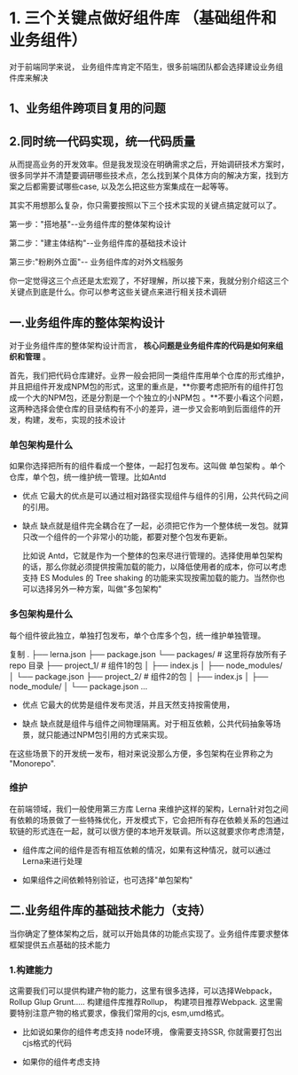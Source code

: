 # 1. 三个关键点做好组件库 （基础组件和业务组件）
对于前端同学来说， 业务组件库肯定不陌生，很多前端团队都会选择建设业务组件库来解决

## 1、业务组件跨项目复用的问题

## 2.同时统一代码实现，统一代码质量

从而提高业务的开发效率。但是我发现没在明确需求之后，开始调研技术方案时，很多同学并不清楚要调研哪些技术点，怎么找到某个具体方向的解决方案，找到方案之后都需要试哪些case, 以及怎么把这些方案集成在一起等等。

其实不用想那么复杂，你只需要按照以下三个技术实现的关键点搞定就可以了。

第一步："搭地基"--业务组件库的整体架构设计

第二步："建主体结构"--业务组件库的基础技术设计

第三步:"粉刷外立面"-- 业务组件库的对外文档服务

你一定觉得这三个点还是太宏观了，不好理解，所以接下来，我就分别介绍这三个关键点到底是什么。你可以参考这些关键点来进行相关技术调研

## 一.业务组件库的整体架构设计
对于业务组件库的整体架构设计而言， **核心问题是业务组件库的代码是如何来组织和管理** 。

首先，我们把代码仓库建好。业界一般会把同一类组件库用单个仓库的形式维护，并且把组件开发成NPM包的形式，这里的重点是，**你要考虑把所有的组件打包成一个大的NPM包，还是分割是一个个独立的小NPM包 。**不要小看这个问题， 这两种选择会使仓库的目录结构有不小的差异，进一步又会影响到后面组件的开发，构建，发布，实现的技术设计

### 单包架构是什么
如果你选择把所有的组件看成一个整体，一起打包发布。这叫做 单包架构 。单个仓库，单个包，统一维护统一管理。比如Antd

  - 优点
    它最大的优点是可以通过相对路径实现组件与组件的引用，公共代码之间的引用。

  - 缺点
    缺点就是组件完全耦合在了一起，必须把它作为一个整体统一发包。就算只改一个组件的一个非常小的功能，都要对整个包发布更新。

    比如说 Antd，它就是作为一个整体的包来尽进行管理的。选择使用单包架构的话，那么你就必须提供按需加载的能力，以降低使用者的成本，你可以考虑支持 ES Modules 的 Tree shaking 的功能来实现按需加载的能力。当然你也可以选择另外一种方案，叫做"多包架构"

### 多包架构是什么
每个组件彼此独立，单独打包发布，单个仓库多个包，统一维护单独管理。

复制
. 
├── lerna.json 
├── package.json 
└── packages/ # 这里将存放所有子 repo 目录 
   ├── project_1/  # 组件1的包 
   │   ├── index.js 
   │   ├── node_modules/ 
   │   └── package.json 
   ├── project_2/   # 组件2的包 
   │   ├── index.js 
   │   ├── node_module/ 
   │   └── package.json 
   ... 
 

  - 优点
    它最大的优势是组件发布灵活，并且天然支持按需使用，

  - 缺点
  缺点就是组件与组件之间物理隔离。对于相互依赖，公共代码抽象等场景，就只能通过NPM包引用的方式来实现。


在这些场景下的开发统一发布，相对来说没那么方便，多包架构在业界称之为 "Monorepo".

### 维护
  在前端领域，我们一般使用第三方库 Lerna 来维护这样的架构，Lerna针对包之间有依赖的场景做了一些特殊优化，开发模式下，它会把所有存在依赖关系的包通过软链的形式连在一起，就可以很方便的本地开发联调。所以这就要求你考虑清楚，

  - 组件库之间的组件是否有相互依赖的情况，如果有这种情况，就可以通过Lerna来进行处理

  - 如果组件之间依赖特别验证，也可选择"单包架构"

## 二.业务组件库的基础技术能力（支持）
当你确定了整体架构之后，就可以开始具体的功能点实现了。业务组件库要求整体框架提供五点基础的技术能力

### 1.构建能力
这需要我们可以提供构建产物的能力，这里有很多选择，可以选择Webpack，Rollup Glup Grunt..... 构建组件库推荐Rollup， 构建项目推荐Webpack. 这里需要特别注意产物的格式要求，像我们常用的cjs, esm,umd格式。

- 比如说如果你的组件考虑支持 node环境， 像需要支持SSR, 你就需要打包出 cjs格式的代码

- 如果你的组件考虑支持 <script > 标签引用，, 你就需要打包出 umd格式的代码
然后就需要在对应的构建工具里进行配置

除此之外，还有几个非常容易遗漏的点，比如说

- 组件库Bable的配置是否与项目中Babel的配置重复

- 依赖包是打包到产物中，还是使用项目中的依赖包。如:lodash, moment...

- 依赖包的样式是否打包到产物中以及Polyfill的配置(这里以后再开一篇详细说明吧:joy:)

### 2.文档
- 你需要提供一个可以实时运行的文档服务。包括支持静态内容的展示，以及可以查看源码的实施运行效果，这方面有很多优秀的开源库,比如 StoryBook&Styleguidist，Docz

这里你需要注意一个典型的错误行为，那就是调研的时候，只调研一些基础的功能就开始做选择，这样很容易给后面挖坑，你需要考虑尽可能多的情况。比如

有内部状态的代码示例能不能支持，例如弹窗类的组件，就需要在示例中做显示状态的切换

如果考虑放移动端组件，那么展示效果能不能支持，一般来说，移动端的示例，应该是通过iframe的形式运行在一个独立的页面里面。比如说，fiexd定位的移动端组件是很常见的一种形式，如果不是iframe，fiexd定位的元素会铺满整个文档网页

- 考虑文档网站的依赖包跟组件的依赖包会不会冲突。假设两个依赖包版本不一致的时候，需要实现一个样式的隔离

### 3.本地服务
业界一般都是用文档服务来当本地服务的。启动本地的文档服务就可以查看运行的效果。这里你需要关注的是，本地服务的使用体验好不好，比如

- 说有没有热更新

- 编译速度够不够快

- ？？？还有一个比较特别的点，有时候我们会在本地执行build构建。构建的产物跟本地生成的临时产物要能够做到相互隔离，互不影响

### 4.质量保证
一方面我们需要提供统一的eslint功能。保证基础的实现风格和质量

另一方面可以考虑引入单元测试的能力，业界也有很对优秀的单测框架，如Jest ，Karma

### 5.数据统计
需要统计组件被多少项目使用，具体在哪个地方使用。这个能力的主要目的是提供统计数据以及了解改动的参考影响范围。

你可以通过

- 组件内增加埋点 来进行统计。埋点方案会有一个时效性的限制，在你统计的时间周期内，如果说该组件的功能没有用户用到的这种情况是统计不到的

- 定时扫描分析所有代码仓库依赖来进行统计。可以搜索关键词 dependency tree

### 6.除了上诉几点能力以外，业务组件库还要求整体框架**提供统一换肤的能力，快速创建新标准组件的能力，批量处理组件的能力，以及预置命名等等**

像发包的命令，自测的命令，自动生成ChangeLog等等这样的命令。

## 三. 业务组件库的对外文档服务

当基础的能力都准备好之后，我们最后再关注一下对外的一个输出。也就是我们的文档网站。这里我们需要把它当成一个线上服务来搭建，这里需要考虑一个具体的架构是什么

可能是纯静态资源

配到的CI怎么搭建

# 2. 组件库都做了什么

- 为了项⽬代码规范，引⼊ ESLint 和 Prettier，使⽤ commitizen 对提交信息规范化
- 依赖少体积⼩，极少的依赖三⽅库，Gzip 压缩后，全量组件只有 60kb 左右的⼤⼩
- ⽀持按需加载，默认⽀持基于 ES module 的 tree shaking
- 稳定性好，使⽤ Jest 做单元测试。单元测试覆盖率超过 80%，并且在持续攀升中
- ⽀持国际化

## 作用：
- 业务的需求，
- ui需求改变样式，减少代码的冗余
- 团队技术的沉淀
- 提高项目的开发效率

# 3. 职业规划
  争取自己的技术可以为公司的业务提供价值，不论在技术还是业务上上都能帮助到开发团队，在未来的两年内成为高级前端工程师，（在项目中不断的沉淀和增效提议，在技术上上不断的学习，与团队内部进行分享促进学习，多学习前端前沿技术，多看书）

# 4. 大文件上传的收获
第三方文件上传是当网络不稳定会导致文件需要重传，

# 5. 个人优势
  - 学习能力强， 平时空闲时间都会学习
  - 抗压能力强， 业务紧急上线时都会主动的加班
  - 与后端， ui 和产品沟通无障碍

  不足：平时在工作中说话不多，埋头工作

# 6. 下一个公司的期望
  - 技术
    1. 在项目汇总有没有技术上的沉淀， 平时会不会有团队内部的技术分享会
    2. 用脚手架，工具库
    3. 有没有自己的组件库
    4. 会不会定期的codeReview
  
  - 氛围
    部门内部各小组之间的明确分工，团队内部是否齐心协力，

# 7. 组件库的单元测试

## 单元测试的优点
- 可能会测出功能的隐藏bug
- 保证代码重构的安全性。
- 组件库中每⼀个组件都可能会重构或者更新迭代，如果单元测试覆盖率⾼的话，修改代码之后就越可能会发现潜在的问题。⽐如版本升级后，导致某部分功能的缺失。
- 自动检测，可以做到一次编写，多次运行，节省重复测试的时间

# 8. 测试

## 什么是测试？

维基百科的定义：在规定的条件下对程序进行操作，以发现程序错误，衡量软件质量，并对其是否满足设计要求进行评估的过程。

也可以这样理解：测试的作用是为了提高代码质量和可维护性。

- 提高代码质量：测试就是找 BUG，找出 BUG，然后解决它。BUG 少了，代码质量自然就高了。
- 可维护性：对现有代码进行修改丶新增功能从而造成的成本越低，可维护性就越高。

## 什么时候写测试？

如果你的程序非常简单，可以不用写测试。例如下面的程序，功能简单，只有十几行代码：

```js
function add(a, b) {
    return a + b;
}

function sum(dat = []) {
    let result = 0;
    data.forEach(val => {
        result = add(result, val);
    })
    
    return result;
}

console.log(sum([1, 2, 3, 4, 5, 6, 7, 8, 9,10]));
```

如果你的程序有数百行代码，但封装得很好，完美得践行了模块化得理念。每个功能模块单一丶代码少，也可以不用写测试。

如果你的程序有成千上万行代码，数十行模块，模块与模块之间的交互错综复杂。在这种情况下，就需要写测试了。试想下，在你对一个复杂功能的项目进行修改后，如果没有测试会是什么情况？你需要将跟这次修改有关的每个功能都手动测一遍，以防止有 BUG 出现。但如果你写了测试，只需执行一条命令就能知道结果，省时省力。

## 测试类型与框架

测试类型有很多种：单元测试丶集成测试丶百盒测试...

测试框架也有很多种：Jest 丶Jasmine丶LambdaTest...

## Jest

安装

```js
npm i -D jest
```

打开 package.json 文件，在 script 下添加测试命令：

```js
"script": {
    "test": "jest"
}
```

然后在项目根目录下新建 test 目录，作为测试目录。

## 单元测试

- 什么是单元测试？

指对软件中的最小可测试模块进行检查和验证

- 单元测试应该怎么写呢？

- 根据正确性写测试，即正确的输入应该有正常的结果。
- 根据错误性写测试，即错误的输入应该是错误的结果。

### 对一个函数做测试

例如一个取绝对值的函数 abs()，输入1, 2，结果应该与输入相同；输入-1，-2，结果应该与输入相反。如果输入非数字，例如 "abc"，应该抛出一个类型错误。

```js
// math.js
function abs(a) {
    if(typeof a != "number") {
        throw new TypeError("参与必须为数值型");
    }
    
    if(a < 0) return -a;
    return a;
}

// test.spec.js
test("abs", () => {
    expect(abs(1).toBe(1));
    expect(abs(0).toBe(0));
    expect(() => abs("abs")).toThrow(TypeError); // 类型错误
})
```

现在我们需要测试一下 abs() 函数：在 src 目录新建一个 main.js 文件，在 test 目录新建一个 test.spec.js 文件。然后将上面的两个函数代码写入对应的文件，执行 npm run test，就可以看到测试效果。

<img src="https://p3-juejin.byteimg.com/tos-cn-i-k3u1fbpfcp/6c5cb6fdc0954ff7baeaec2c70eb5a4d~tplv-k3u1fbpfcp-zoom-1.image">

### 对一个类做测试

假设有这样一个类：

```js
class Math {
    abs() {
        
    }
    
    sqrt() {
        
    }
    
    pow() {
        
    }
    ...
}
```

我们必须把这个类所有的方法都测一遍

```js
test('Math.abs', () => {
    // ...
})

test('Math.sqrt', () => {
    // ...
})

test('Math.pow', () => {
    // ...
})
```

### 对一个组件做测试

组件测试比较难，因为很多组件都涉及了 DOM 操作。

例如一个上传组件，它有一个将图片转成 base64 码的方法，那要怎么测试呢？一般测试都是跑在 node 环境下的，而 node 环境没有 DOM 对象。

我们先来回顾一下上传图片的过程：

- 点击 `<input type="file"/>`， 选择图片上传
- 触发 input 的change 事件，获取 file 对象
- 用 FileReader 将图片转换成 base64 码

这个过程和下面的代码是一样的：

```js
document.querySelector("input").onchange = function fileChangeHandler(e) {
    const file = e.target.files[0];
    const reader = new FileReader();
    reader.onload = (res) => {
        const fileResult = res.target.result;
        console.log(fileResult); // 输出 base64 码
    }
    render.renderAsDataURL(file);
}
```

上面的代码只是模拟，真实情况下应该是这样使用：

```js
document.querySelector("input").onchange = function fileChangeHandler(e) {
    const file = e.target.files[0];
    tobase64(file);
}

function tobase64(file) {
    return new Promise((resolve, reject) => {
        const reader = new FileReader();
        reader.onload = (res) => {
            const fileResult = res.target.result;
            resolve(fileResult); // 输出 base64 码
        }
        reader.readerAsDataURL(file);
    })
}
```

可以看到，上面的代码出现了 window 的事件对象 event 丶 FileReader。也就是说，只要我们能够提供这两个对象，就可以在任何环境下运行它。所以我们可以在测试环境下加上这两个对象：

```js
// 重写 File
window.File = function () {}

// 重写 FileReader
window.FileReader = function() {
    this.readAsDataURL = function () {
        this.onload 
        	&& target: {
                result: fileData
            }
    }
}
```

然后测试可以这样写：

```js
// 提前写好文件内容
const fileData = "data:image/test";

// 提供一个假的 file 对象给 tobase64() 函数
function test() {
    const file = new File();
    const event { target: {files: [file]}};
    file.type = "image/png";
    file.name = "test.png";
    file.size = 1024;
    
    if("file content", (done) => {
        tobase64(file).then(base64 => {
            expect(base64).toEqual(fileData);
            done();
        })
    })
}

// 执行测试
test();
```

提供这种 hack 的方式，我们就实现了对涉及 DOM 操作的组件的测试，

### 测试覆盖率

什么是测试覆盖率？用一个公式来表示：代码覆盖率 = 已执行的代码数 / 代码总数。Jest 如果要开启覆盖测试率统计，只需要在 Jest 命令后面加上 --coverage 参数：

```js
"script": {
    "test": "jest --coverage"
}
```

<img src="https://p3-juejin.byteimg.com/tos-cn-i-k3u1fbpfcp/883c387751e148f588cf6836b29702de~tplv-k3u1fbpfcp-zoom-1.image">

覆盖率统计项

从覆盖率的图片可以看到一共有 4 个统计项：

- Stmts(statements)：语句覆盖率，程序中的每个语句是否都已执行
- Branch：分支覆盖率，是否执行了每个分支
- Funcs：函数覆盖率，是否执行了每个函数
- Lines：行覆盖率，是否执行了每一行代码

可能有人会有疑问，1和4不是一样的吗？其实不一样，因为一行代码可以包含好几个语句。

```js
if(typeof a != "number") {
    throw new TypeError("参数必须为数值型");
}

if(typeof a != "number") throw new TypeError("参数必须为数值型");
```

例如上面两段代码，它们对应的测试覆盖率就不一样。现在把测试类型错误的那一行代码注释掉，再试试：

```js
// expect(() => abs("abs")).toThrow(typeError);
```

第一段代码对应的覆盖率：

<img src="https://p3-juejin.byteimg.com/tos-cn-i-k3u1fbpfcp/2bf1ad49931c4d04a6d23f5944a0dcab~tplv-k3u1fbpfcp-zoom-1.image">



第二段代码对应的覆盖率：

<img src="https://p3-juejin.byteimg.com/tos-cn-i-k3u1fbpfcp/763b41496b874d97b69193d86b21d27b~tplv-k3u1fbpfcp-zoom-1.image">

它们未执行的语句都是一样，但第一段代码的 LInes 覆盖率更低，因为它有一行代码没执行。而第二行代码未执行的语句和判断语句是再同一行，所以 Lines 覆盖率为 100%。

## TDD 测试驱动开发

所谓TDD(Test Driven Development)，即测试驱动开发，简单的来说就是先编写测试代码，然后以使得所有测试代码都通过为目的，编写逻辑代码，是一种以测试来驱动开发过程的开发模式。

TDD（Test-Driven Development）就是根据需求提前把测试代码写好，然后根据测试代码实现功能。

TDD 的初衷是好的，但如果你的需求经常变，那就不是一件好事了。很有可能你天天都在写测试代码，业务代码反而没怎么动。

所以 TDD 用不用还得取决于业务需求是否经常变更，以及你对需求是否有清晰的认识。

## 集成测试

### BDD(Behavior Driven Development)，即行为驱动开发，
简单的来说就是先编写业务逻辑代码，然后以使得所有业务逻辑按照预期结果执行为目的，编写测试代码，是一种以用户行为来驱动开发过程的开发模式。

### 集成测试（Integration Testing），
是指对软件中的所有模块按照设计要求进行组装为完整系统后，进行检查和验证。通俗的讲，在前端，集成测试可以理解为对多个模块实现的一个交互完整的交互流程进行测试。

## ESE 测试

端到端测试，主要是模拟用户对页面进行一系列操作并验证其是否符合预期。本章将使用 Cypress 讲解 E2E 测试。

Cypress 在进行 E2E 测试时，会打开 Chrome 浏览器，然后根据测试代码对页面进行操作，就像一个正常的用户在操作页面一样。

安装

```js
npm i -D cypress
```

打开 package.json 文件， 在 scripts 新增一条命令：

```js
"cypress": "cypress open"
```

然后执行 npm run cypress 就可以打开 Cypress。首次打开会自动创建 Cypress 提供的默认测试脚本。

<img src="https://p3-juejin.byteimg.com/tos-cn-i-k3u1fbpfcp/f5ce595f8e754198bc2460ae1e6cbc64~tplv-k3u1fbpfcp-zoom-1.image">

<img src="https://p3-juejin.byteimg.com/tos-cn-i-k3u1fbpfcp/5fa5eca185c54082a509a1d91902b824~tplv-k3u1fbpfcp-zoom-1.image">

点击右边的 Run 19 integration specs 就会进行执行测试。

<img src="https://p3-juejin.byteimg.com/tos-cn-i-k3u1fbpfcp/2d2fe1bc5c0548df8f7e150dbb0aea16~tplv-k3u1fbpfcp-zoom-1.image">

### 第一次测试

打开 cypress 目录，在 integration 目录下新建一个 e2e.spec.js 测试文件：

```js
describe("The Home Page", () => {
    if("successfully loads", () => {
        cy.visit("http://localhost:8080");
    })
})
```

运行它，会无意外应该会看到一个测试失败的提示。

<img src="https://p3-juejin.byteimg.com/tos-cn-i-k3u1fbpfcp/e2781d0e1ccd49bb911866a28acfcbaf~tplv-k3u1fbpfcp-zoom-1.image">

因为测试文件要求访问 http://localhost:8080 服务器，但现在还没有。所以我们需要使用 express 创建一个服务器，新建 server.js 文件，输入以下代码：

```js
// server.js
const express = require("express");
const app = express();
const port = 8080;

app.get("/", (req, res) => {
	res.send("Hello World!");
})

app.listen(port, () => {
	console.olg(`Example app listening at http://localhost:${port}`);
})
```

执行 node server.js，重新运行测试，这次就可以看到正确的结果了。

<img src="https://segmentfault.com/img/remote/1460000039093886">

PS：如果你使用了 ESLint 来校验代码，则需要下载 eslint-plugin-cypress 插件，否则 Cypress 的全局命令会报错。下载插件后，打开 .eslintrc 文件，在 plugins 选项中加上 cypress。

```js
"plugins": [
    "cypress"
]
```

### 模拟用户登录

上一个测试实在有点小儿科，这次我们来写一个稍微复杂一点的测试，模拟用户登录：

- 用户打开登录页 /login.html
- 输入账号密码（都是 admin）
- 登录成功后，跳转到 /index.html

首先需要重写服务器，修改一下 server.js 文件的目录：

```js
// server.js
const bodyParse = require('body-parser');
const express = require("express");
const app = express();
const port = 8000;
app.use(express.static('public'));
app.use(bodyParser.urlencoded({ extended: false }));
app.use(bodyParser.json());

app.post("./login", (req, res) => {
    const { account, password } = req.body;
    // 由于没有注册功能，所以假定账号密码都为 admin
    if(account === "admin" && password === "admin") {
        res.send({
            msg: "登录成功",
            code: 0
        })
    }else {
        res.send({
            msg: "登录失败，请输入正确的账号密码",
            code: 1
        })
    }
})

app.listen(port, () => {
    console.log(`Example app listening at http://localhost:${post}`);
})
```

由于没有注册功能，所以暂时在后端写死账号密码为 admin。然后新建两个 html 文件：login.html 和 index.html，放在 public 目录。

```js
<!-- login.html -->
<!DOCTYPE html> 
<html lang="en">
<head>
    <meta charset="UTF-8">
    <meta name="viewport" content="width=device-width, initial=scale=1.0">
    <title>login</title>
	<style>
        div {
            text-align: center;
        }

		button {
            display: inline-block;
            line-height: 1;
            white-space: norwap;
            cursor: pointer;
            text-aligin: center;
            box-sizing: border-box;
            outline: none;
            margin: 0;
            transition: 0.1s;
            font-weight: 500;
            padding: 12px 20px;
            font-size: 12px 20px;
            border-radius: 4px;
            color: #fff;
            background-color: #409efff;
            border-color: #409efff;
            border: 0;
        }

		button:active {
            background: #3a8ee6;
            border-color: #3a8ee6;
            color: #fff;
        }

		input {
            display: block;
            margin: auto;
            margin-bottom: 10px;
            -webkit-appearance: none;
            background-color: #fff;
            background-image: none;
            border-radius: 4px;
            border: 1px solid #dcdfe6;
            boz-sizing: border-box;
            color: #606266;
            font-size: inherit;
            height: 40px;
            line-height: 40px;
            outline: none;
            padding: 0 15px;
            transition: border-color 0.2s cubic-bezier(0.645, 0.045, 0.355, 1);
        }
    </style>    
</head>
<body>
      <div>
        <input type="text" placeholder="请输入账号" class="account">
        <input type="password" placeholder="请输入密码" class="password">
        <buttton>登录</button>
      </div>
      <script src="https://cdn.bootcdn.net/ajax/libs/axios/0.21.0/axios.min.js"></script>
      <script>
          document.querySelector("button").onclick = () => {
          axios.post("/login", {
              account: document.querySelector(".account").value,
              password: document.querySelector(".password").value
          })
          .then(res => {
              if(res.data.code == 0) {
                  location.href = "/index.html";
              } else {
                  alert(res.data.msg);
              }
          })
      }
      </script>   
</body>
</html>
```

```js
<!-- index.html -->
<!DCOTYPE html>
<html lang="en">
<head>
    <meta charset="UTF-8">
    <meta name="viewport" content="width=device-width, initial-scale="1.0">
    <title>index</title>
</head>
<body>
     Hello World!
</body>
</html>
```

login.html 静态页

<img src="https://p3-juejin.byteimg.com/tos-cn-i-k3u1fbpfcp/df6b5a89a7024a6dae0c6a36985b7867~tplv-k3u1fbpfcp-zoom-1.image">

然后把测试文件内容改了一下：

```js
describle("The Home Page", () => {
    if("login", () => {
        cy.visit("http://localhost:8080/login.html");
        // 输入账号密码
        cy.get(".account").type("admin");
        cy.get(".password").type("admin");
        
        cy.get("button").click();
        // 重定向到 /index
        cy.url().should("include", "http://localhost:8080/index.html")
        
        // 断言 index.html 页面是否包含 Hello World! 文本
        cy.get("body").should("contain", "Hello World!");
    })
})
```

现在重新运行服务器 node server.js, 再执行 npm run cypress，点击右边的 Run... 开始测试

<img src="https://p3-juejin.byteimg.com/tos-cn-i-k3u1fbpfcp/035b32febde7454d88abb9935c42c284~tplv-k3u1fbpfcp-zoom-1.image">

测试结果正确。为了统一脚本的使用规范，最好将 node server.js 命令替换为 npm run start：

```js
"scripts": {
    "test": "jest --coverage test/",
    "lint": "eslint --ext .js test/ src/",
    "start": "node server.js",
    "cypress": "cypress open"
}
```

# 9. 错误数据采集

通过这几天的资料查找，了解到现在能捕捉的错误有三种：

- 资源加载错误
- JS 执行错误
- promise 错误

解决方案

- 通过 addEventListener('error', callback, true) 在捕获阶段捕捉资源失败错误
- window.onerror 捕捉 JS 错误
- 通过 addEventListener('unhandledrejection', callback) 捕捉 promise 错误，但是没有发生错误得行数丶列数等信息，只能手动抛出相关错误信息

我们可以建一个错误数组变量 errors 在错误发生时，将错误的相关信息添加到数组，然后在某个阶段统一上报，具体如何查找请看代码：

```js
// 捕获资源加载失败错误 js css img ...
addEventListener('error', e => {
    const target = e.target;
    if(target != window) {
        monitor.errors.push({
            type: target.localName,
            url: target.src || target.href,
            msg: (traget.src || target.href) + ' is load error',
            // 错误发生的事件
            time: new Date().getTime()
        })
    }
}, true)

// 监听 js 错误
window.onerror = function(msg, url, row, col, error) {
    monitor.errors.push({
        type: "javascript",
        row: row,
        col: col,
        msg: error && error.stack ? error.stack : msg,
        url: url,
        // 错误发生的时间
        time: new newDate().getTime()
    })
}

// 监听 promise 错误，缺点是获取不到行数数据
addEventListener('unhandledrejected', e => {
    monitor.errors.push({
        type: "promise",
        msg: (e.reason && e.reason.msg) || e.reason || '',
        // 错误发生的时间
        time: new Date().getTime()
    })
})
```

#### 小结

**通过错误收集，可以了解网站错误发生的类型及数量，从而可以做相应的调整，以减少错误的发生。**

# 10. 组件库的开发流程
## 1.准备
    组件库文档选型评审
    首批组件梳理
    
## 2.开发
### 基础架构设计
    目录结构规范
    本地开发环境构建
    代码规范校验
    代码提交规范校验
    CR和发布规范
    ypeScript支持

### 单元测试
    Jest + @testing-library

### 组件开发

### 组件库文档生成
本地预览调试
本地构建

## 3.初次发布
    发布和使用初次版本

## 4.迭代升级
业务组件新增
业务组件迭代
组件库文档托管
    在线访问

## 5.可视化构建页面区块和页面

# 11. 搭建组件库

## 创建组件库的工程环境

### 创建一个Angular项目，用来管理组件的展示和发布
```js 
ng new <my-project>
```

### 在项目中，运行以下cli命令初始化lib目录和配置, 生成一个组件库骨架
```js
ng generate library <my-lib> --prefix <my-prefix>
```

## 安装 Storybook

### 配置 Storybook
在配置 Storybook 之前，先简单了解下 stories 的加载流程。

stories 的加载是在 .storybook/main.js 或 .storybook/preview.js 这两个文件中进行。

#### 加载 stories 的最简便方式是按文件名进行加载。假设你的 stories 文件位于 src/components 目录，则可以通过如下方式进行加载：
```js
// .storybook/main.js

module.exports = {
  stories: ['../src/components/**/*.stories.js'],
};
```

#### 可以在 .storybook/preview.js  中加载所有的 stories ：
```js
import { configure } from '@storybook/react';

configure(require.context('../src/components', true, /\.stories\.js$/), module);
```

** 注意：在 .storybook/preview.js 文件中，只能调用一次 configure 函数。**

configure 函数接收参数为：

单个 require.context “req”
从多个地方加载文件的 “req”s 数组；
返回值是 void 或 an array of module exports 的加载函数；

如果想从多个地方进行加载，可采用数组方式，如下所示：
```js
import { configure } from '@storybook/react';
configure(
  [
    require.context('../src/components', true, /\.stories\.js$/),
    require.context('../lib', true, /\.stories\.js$/),
  ],
  module
);
```

#### 如果想引入一个文件夹下面的所有文件，或者引入能匹配一个正则表达式的所有文件，可以使用函数require.context()。require.context() 函数有 3 个参数：

1. 要搜索的文件夹目录；
2. 是否还应该搜索它的子目录；
3. 以及一个匹配文件的正则表达式；

### 配置 stories 显示顺序
若想改变stories的显示顺序，将 welcome.stories.tsx 先添加至数组中，从而改变 stories 的显示顺序：
```js
import { configure } from '@storybook/react';

// 将 welcome 文档说明置于顶部
const loaderFn = () => {
  const allExports = [require('../src/welcome.stories.tsx')];
  const req = require.context('../src/components', true, /\.stories\.tsx$/);
  req.keys().forEach((fname) => allExports.push(req(fname)));

  return allExports;
};

// automatically import all files ending in *.stories.tsx
configure(loaderFn, module);

```

## 支持Typescript
```js
  webpackFinal: async (config) => {
    config.module.rules.push({
      test: /\.(ts|tsx)$/,
      use: [
        {
          loader: require.resolve('babel-loader'),
          options: {
            presets: [require.resolve('babel-preset-react-app')],
          },
        },
      ],
    });

    return config;
  }

```

## 支持sass,less
要搭建的基础组件库是基于 Ant Design 做的二次封装，因此就不得不支持 less。针对 less，配置 ./storybook/main.js 文件，内容如下：
```js
 // .storybook/main.js
 webpackFinal: async (config) => {
    config.module.rules.push({
      test: /\.(ts|tsx)$/,
      use: [
        {
          loader: require.resolve('babel-loader'),
          options: {
            presets: [require.resolve('babel-preset-react-app')],
          },
        },
      ],
    });

    config.module.rules.push({
      test: /\.less$/,
      loaders: [
        'style-loader',
        'css-loader',
        {
          loader: 'less-loader',
          options: {
            lessOptions: {
              javascriptEnabled: true,
            },
          },
        },
      ],
      include: [path.resolve(__dirname, '../src'), /[\\/]node_modules[\\/].*antd/],
    });

    return config;
  },

```

## 支持代码规范化

## 组件开发

### 添加组件的单元测试

### 组件的说明文档

### 自动生成说明文档

## 构建及测试
### 打包构建
常见组件库的模块入口文件，编译ts文件， 编译less，配置最终的构建脚本

### 本地测试
#### 添加入口文件，配置package.json 文件，添加如下
```js
"main": "dist/index.js",
"module": "dist/index.js",
"types": "dist/index.d.ts",
```
其中：main 字段：定义了 npm 包的入口文件；
     module 字段：定义了 npm 包的 ES6 模块规范的入口文件；

** 注：
此处使用 main 字段和 module 字段，相当于在一个包内同时发布了两种模块规范的版本。当打包工具遇到我们的模块时：

如果它已经支持 pkg.module 字段则会优先使用 ES6 模块规范的版本，这样可以启用 Tree Shaking 机制；
如果它还不识别 pkg.module 字段则会使用我们已经编译成 CommonJS 规范的版本，也不会阻碍打包流程

#### 使用 npm link 测试本地组件库
在组件库目录下，运行 npm link 命令，即创建软链接到全局的 node_modules 下

## 发布至NPM

### 登录NPM账号
### 在发布到 NPM 之前，还需配置 package.json 文件，添加一些必要的描述信息：
将 private 字段置为 false , 表示非私有包；
添加 description 、 author 、 license 、 keywords 等相关字段;
添加 homepage 字段，即项目主页URL；
添加 repository 字段，即项目仓库地址URL；
添加 files 字段，表示要将哪些文件上传到 npm 上去。如果什么都不写，则默认会使用 .gitignore 里面的信息。但要注意，不管 .gitignore 怎么配置，一些文件会始终发布到 package 上，这些文件包括 package.json 、 README.md 、 LICENSE 等等；
添加 prepublishOnly 钩子函数，在该钩子函数中运行 npm run build ，用来确保 NPM 包发布之前采用的是最新编译的代码；

```js
{
  "name": "ii-admin-base",
  "version": "0.1.0",
  "private": false,
  "description": "A library of react components, which mainly stores components that can be reused by all business lines of AI-Indeeded Company.",
  "author": "ShiMu",
  "license": "MIT",
  "keywords": [
    "React",
    "Component"
  ],
  "homepage": "https://lagrangelabs.github.io/ii-admin-base",
  "repository": {
    "type": "git",
    "url": "https://github.com/LagrangeLabs/ii-admin-base.git"
  },
  "files": [
    "build"
  ],
  "scripts": {
    "start": "react-scripts start",
    "build": "react-scripts build",
    "test": "react-scripts test",
    "eject": "react-scripts eject",
    "storybook": "start-storybook -p 9009 -s public",
    "build-storybook": "build-storybook -s public",
    "prepublishOnly": "npm run build"
  },
  ...
}
```

### 代码规范检查和单元测试检查
对于一个组件库来说，代码质量是非常重要的。为了防止不符合团队规范的代码或未通过单元测试的代码被commit 亦或者被 publish，需要使用一些钩子函数来验证开发者是否通过代码规范检查和单元测试检查。

### 添加代码规范检查

在  package.json文件中，添加 lint 脚本，针对 src 目录下的文件进行 eslint 检查。
```js
 "lint": "eslint --ext js,ts,tsx, src --max-warnings 5",
```
--max-warnings 5 : 表示最大允许的 warnings 警告是 5；

## 配置持续集成环境

## 持续发布

- 进入 npm 个人账号中心，生成一个新的Token(权限选择 Read and Publish)，用于Travis CI 进行 npm 包的发布。

- 在组件库目录下，运行 travis setup npm --force 命令，注意该命令会改写之前的 travis.yml 文件。此时会提示输入 NPM api key，如下所示，将刚才生成的Token值复制粘贴此处即可。

# 12. markDown解析
## 编写示例代码时的两个需求

1. 示例代码格与单文件组件保持一致
2. 示例代码像组件一样在页面中渲染

```js
定制过的MarkDown
## 禁用状态

:::demo 通过 `disabled` 属性指定是否禁用 input 组件

<el-input
  placeholder="请输入内容"
  v-model="input"
  :disabled="true">
</el-input>

<script>
export default {
  data() {
    return {
      input: ''
    }
  }
}
</script>
:::
```


## Webpack 通过 loader 来处理特定类型的文件从webpack的配置入手，
```js
{
  test: '\.md$',
  use: [
    {
      loader: 'vue-loader'
    },
    {
      loader: path.resolve(__dirname, './md-loader/index.js')
    }
  ]
}
```

Markdown 先经由 md-loader 处理，然后再交由 angular-loader 处理。经过这两个 loader 的处理，Markdown 就与 Angular 组件一样了。

## nz-Zorro约定的文档格式
::: demo 中写演示的例子，::: demo 中 ```(fence)中编写代码。::: 属于Markdown 中的拓展语法，通过它来自定义容器。

### 分析
使用 markdown-it 可以很方便地把普通的 Markdown 文本转换成 HTML。

但要如何处理 demo 自定义容器与其包含的代码片段呢？

对于 demo 自定义容器，会自定义它的渲染策略，比如把该容器转化一个 demo-block 组件。
对于容器包含的代码片段，要多做一些处理。它除了被转换成 HTML 片段，还要提取出来作为一个组件去渲染。
markdown-it 处理后的内容构成 template，容器内的代码片段被转化成组件，构成 script。整个转换过程如下图所示：

### markdown编译
1. 使用 markdown-it-container 来转换自定义容器。
```js
module.exports = md => {
  md.use(require('markdown-it-container'), 'demo', {
    // ....
    render(tokens, idx) {
      if (tokens[idx].nesting === 1) {
        return `<demo-block><div>${md.render(description)}</div>`;
      }
      return '</demo-block>';
    }
  });
};
```

2. 自定义容器 demo 就被转成了 demo-block 组件。

3. 针对代码块（fence），markdown-it 有默认的渲染逻辑。当代码块在 demo 容器内要做一下特殊处理。
```js
const defaultRender = md.renderer.rules.fence;
// 覆盖默认渲染规则
md.renderer.rules.fence = (tokens, idx, options, env, self) => {
  // ...
  if (tokens[idx].info === 'html' && isInDemoContainer) {
    return `<template slot="highlight">
        <pre v-pre>
          <code class="html">...</code>
        </pre>
      </template>`;
  }
  return defaultRender(tokens, idx, options, env, self);
};
```

### 设置占位符

已经完成了从 Markdown 到 HTML 的转换，对demo 中的代码片段渲染。

#### 要渲染代码片段，关注以下两点：

1. 如何渲染

在 Angular中，可以使用一个普通的 JavaScript 对象来定义组件。把代码片段转化成一个对象，之后在父元素中注册一下即可

2. 组件的位置

代码区域即是组件要显示的位置。在 markdown-it 编译代码片段前，我们还需要把代码复制一份（上文中提到了代码既要显示还要渲染），创建一个占位符，用来放置在下一步才注册的组件。
```js
md.use(require('markdown-it-container'), 'demo', {
  render(tokens, idx) {
    if (tokens[idx].nesting === 1) {
      return `<demo-block>
      ...
      __START__${code}__END__
      `;
    }
    return '</demo-block>';
  }
});
```

### 代码片段转化为组件
代码片段的 script 原本就是导出对象。把 template 转换成 render 函数，再将 script 与 render 函数合并，这样就把代码片段转换成组件

```js
//const res = Vue.compile('<div>demo</div>')

// res.render
function anonymous() {
  with(this) {
    return _c('div',[_v("demo")])
  }
}

// res.staticRenderFns
[]
```

# 会尽快回家






